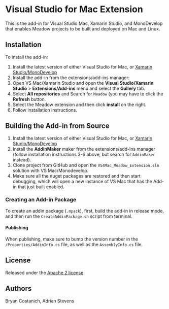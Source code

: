 # Visual Studio for Mac Extension

This is the add-in for Visual Studio Mac, Xamarin Studio, and MonoDevelop that enables Meadow projects to be built and deployed on Mac and Linux. 

## Installation 

To install the add-in:

 1. Install the latest version of either Visual Studio for Mac, or [Xamarin Studio/MonoDevelop](http://www.monodevelop.com/download/)
 2. Install the add-in from the extensions/add-ins manager:
 3. Open VS Mac/Xamarin Studio and open the **Visual Studio/Xamarin Studio** > **Extensions/Add-ins** menu and select the **Gallery** tab.
 4. Select **All repositories** and Search for `Meadow` (you may have to click the **Refresh** button.
 5. Select the Meadow extension and then click **install** on the right.
 6. Follow installation instructions.


## Building the Add-in from Source

 1. Install the latest version of either Visual Studio for Mac, or [Xamarin Studio/MonoDevelop](http://www.monodevelop.com/download/)
 2. Install the **AddinMaker** maker from the extensions/add-ins manager (follow installation instructions 3-6 above, but search for `AddinMaker` instead).
 3. Clone project from GitHub and open the `VS4Mac_Meadow_Extension.sln` solution with VS Mac/Monodevelop.
 4. Make sure all the nuget packages are restored and then start debugging, which will open a new instance of VS Mac that has the Add-in that just built enabled.

### Creating an Add-in Package

To create an addin package (`.mpack`), first, build the add-in in release mode, and then run the `CreateAddinPackage.sh` script from terminal.

#### Publishing

When publishing, make sure to bump the version number in the `/Properties/AddinInfo.cs` file, as well as the `AssemblyInfo.cs` file.

## License

Released under the [Apache 2 license](license.md).

## Authors

Bryan Costanich, Adrian Stevens